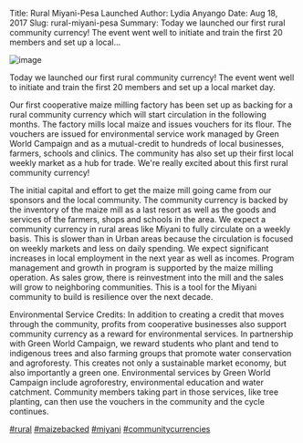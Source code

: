 Title: Rural Miyani-Pesa Launched
Author: Lydia Anyango
Date: Aug 18, 2017
Slug: rural-miyani-pesa
Summary: Today we launched our first rural community currency! The event went well to initiate and train the first 20 members and set up a local...

![image](/images/blog/rural-miyani-pesa1.webp)

Today we launched our first rural community currency! The event went
well to initiate and train the first 20 members and set up a local
market day.

Our first cooperative maize milling factory has been set up as backing
for a rural community currency which will start circulation in the
following months. The factory mills local maize and issues vouchers for
its flour. The vouchers are issued for environmental service work
managed by Green World Campaign and as a mutual-credit to hundreds of
local businesses, farmers, schools and clinics. The community has also
set up their first local weekly market as a hub for trade. We're really
excited about this first rural community currency!

The initial capital and effort to get the maize mill going came from our
sponsors and the local community. The community currency is backed by
the inventory of the maize mill as a last resort as well as the goods
and services of the farmers, shops and schools in the area. We expect a
community currency in rural areas like Miyani to fully circulate on a
weekly basis. This is slower than in Urban areas because the circulation
is focused on weekly markets and less on daily spending. We expect
significant increases in local employment in the next year as well as
incomes. Program management and growth in program is supported by the
maize milling operation. As sales grow, there is reinvestment into the
mill and the sales will grow to neighboring communities. This is a tool
for the Miyani community to build is resilience over the next decade.

Environmental Service Credits: In addition to creating a credit that
moves through the community, profits from cooperative businesses also
support community currency as a reward for environmental services. In
partnership with Green World Campaign, we reward students who plant and
tend to indigenous trees and also farming groups that promote water
conservation and agroforesty. This creates not only a sustainable market
economy, but also importantly a green one. Environmental services by
Green World Campaign include agroforestry, environmental education and
water catchment. Community members taking part in those services, like
tree planting, can then use the vouchers in the community and the cycle
continues.

[#rural](https://www.grassrootseconomics.org/blog/hashtags/rural)
[#maizebacked](https://www.grassrootseconomics.org/blog/hashtags/maizebacked)
[#miyani](https://www.grassrootseconomics.org/blog/hashtags/miyani)
[#communitycurrencies](https://www.grassrootseconomics.org/blog/hashtags/communitycurrencies)
